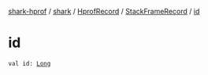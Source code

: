[shark-hprof](../../../index.md) / [shark](../../index.md) / [HprofRecord](../index.md) / [StackFrameRecord](index.md) / [id](./id.md)

# id

`val id: `[`Long`](https://kotlinlang.org/api/latest/jvm/stdlib/kotlin/-long/index.html)